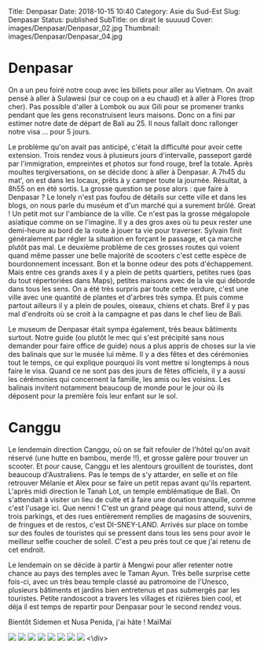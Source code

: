 Title: Denpasar
Date: 2018-10-15 10:40
Category: Asie du Sud-Est
Slug: Denpasar
Status: published
SubTitle: on dirait le suuuud
Cover: images/Denpasar/Denpasar_02.jpg
Thumbnail: images/Denpasar/Denpasar_04.jpg

# Denpasar
On a un peu foiré notre coup avec les billets pour aller au Vietnam. On avait pensé à aller à Sulawesi (sur ce coup on a eu chaud) et à aller à Flores (trop cher). Pas possible d'aller à Lombok ou aux Gili pour se promener tranks pendant que les gens reconstruisent leurs maisons. Donc on a fini par estimer notre date de départ de Bali au 25. Il nous fallait donc rallonger notre visa ... pour 5 jours.

Le problème qu'on avait pas anticipé, c'était la difficulté pour avoir cette extension. Trois rendez vous à plusieurs jours d'intervalle, passeport gardé par l'immigration, empreintes et photos sur fond rouge, bref la totale. Après moultes tergiversations, on se décide donc à aller à Denpasar. A 7h45 du mat', on est dans les locaux, prêts à y camper toute la journée. Résultat, à 8h55 on en été sortis. 
La grosse question se pose alors : que faire à Denpasar ? Le lonely n'est pas foufou de détails sur cette ville et dans les blogs, on nous parle du muséum et d'un marché qui a surement brûlé. Great !
Un petit mot sur l'ambiance de la ville. Ce n'est pas la grosse mégalopole asiatique comme on se l'imagine. Il y a des gros axes où tu peux rester une demi-heure au bord de la route à jouer ta vie pour traverser. Sylvain finit généralement par régler la situation en forçant le passage, et ça marche plutôt pas mal. Le deuxième problème de ces grosses routes qui voient quand même passer une belle majorité de scooters c'est cette espèce de bourdonnement incessant. Bon et la bonne odeur des pots d'échappement. Mais entre ces grands axes il y a plein de petits quartiers, petites rues (pas du tout répertoriées dans Maps), petites maisons avec de la vie qui déborde dans tous les sens. On a été très surpris par toute cette verdure, c'est une ville avec une quantité de plantes et d'arbres très sympa. Et puis comme partout ailleurs il y a plein de poules, oiseaux, chiens et chats. Bref il y pas mal d'endroits où se croit à la campagne et pas dans le chef lieu de Bali.

Le museum de Denpasar était sympa également, très beaux bâtiments surtout. Notre guide (ou plutôt le mec qui s'est précipité sans nous demander pour faire office de guide) nous a plus appris de choses sur la vie des balinais que sur le musée lui même. Il y a des fêtes et des cérémonies tout le temps, ce qui explique pourquoi ils vont mettre si longtemps à nous faire le visa. Quand ce ne sont pas des jours de fêtes officiels, il y a aussi les cérémonies qui concernent la famille, les amis ou les voisins. Les balinais invitent notamment beaucoup de monde pour le jour où ils déposent pour la première fois leur enfant sur le sol. 

# Canggu
Le lendemain direction Canggu, où on se fait refouler de l'hôtel qu'on avait réservé (une hutte en bambou, merde !!), et grosse galère pour trouver un scooter. Et pour cause, Canggu et les alentours grouillent de touristes, dont beaucoup d'Australiens. Pas le temps de s'y attarder, en selle et on file retrouver Mélanie et Alex pour se faire un petit repas avant qu'ils repartent. L'après midi direction le Tanah Lot, un temple emblématique de Bali. On s'attendait à visiter un lieu de culte et à faire une donation tranquille, comme c'est l'usage ici. Que nenni ! C'est un grand péage qui nous attend, suivi de trois parkings, et des rues entièrement remplies de magasins de souvenirs, de fringues et de restos, c'est DI-SNEY-LAND. Arrivés sur place on tombe sur des foules de touristes qui se pressent dans tous les sens pour avoir le meilleur selfie coucher de soleil. C'est a peu près tout ce que j'ai retenu de cet endroit.

Le lendemain on se décide à partir à Mengwi pour aller retenter notre chance au pays des temples avec le Taman Ayun. Très belle surprise cette fois-ci, avec un très beau temple classé au patromoine de l'Unesco, plusieurs bâtiments et jardins bien entretenus et pas submergés par les touristes. Petite randoscoot a travers les villages et rizières bien cool, et déja il est temps de repartir pour Denpasar pour le second rendez vous. 

Bientôt Sidemen et Nusa Penida, j'ai hâte !
MaïMaï

<div class="galleria" style="margin:auto">
    <img src="images/Denpasar/Denpasar_01.jpg">
    <img src="images/Denpasar/Denpasar_02.jpg">
    <img src="images/Denpasar/Denpasar_03.jpg">
    <img src="images/Denpasar/Denpasar_04.jpg">
    <img src="images/Denpasar/Denpasar_05.jpg">
    <img src="images/Denpasar/Denpasar_06.jpg">
    <img src="images/Denpasar/Denpasar_07.jpg">
    <img src="images/Denpasar/Denpasar_08.jpg">
<\div>
<script>
	(function() { 
            Galleria.loadTheme('https://cdnjs.cloudflare.com/ajax/libs/galleria/1.5.7/themes/classic/galleria.classic.min.js');
            Galleria.run('.galleria');
        }());
</script>